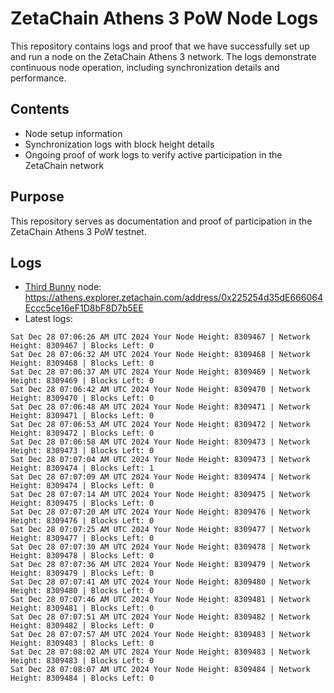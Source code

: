 # ZetaChain Athens 3 PoW Node Logs
This repository contains logs and proof that we have successfully set up and run a node on the ZetaChain Athens 3 network. The logs demonstrate continuous node operation, including synchronization details and performance.

## Contents
- Node setup information
- Synchronization logs with block height details
- Ongoing proof of work logs to verify active participation in the ZetaChain network

## Purpose
This repository serves as documentation and proof of participation in the ZetaChain Athens 3 PoW testnet.

## Logs

- [Third Bunny](https://thirdbunny.xyz/) node: https://athens.explorer.zetachain.com/address/0x225254d35dE666064Eccc5ce16eF1D8bF8D7b5EE
- Latest logs:
```
Sat Dec 28 07:06:26 AM UTC 2024 Your Node Height: 8309467 | Network Height: 8309467 | Blocks Left: 0
Sat Dec 28 07:06:32 AM UTC 2024 Your Node Height: 8309468 | Network Height: 8309468 | Blocks Left: 0
Sat Dec 28 07:06:37 AM UTC 2024 Your Node Height: 8309469 | Network Height: 8309469 | Blocks Left: 0
Sat Dec 28 07:06:42 AM UTC 2024 Your Node Height: 8309470 | Network Height: 8309470 | Blocks Left: 0
Sat Dec 28 07:06:48 AM UTC 2024 Your Node Height: 8309471 | Network Height: 8309471 | Blocks Left: 0
Sat Dec 28 07:06:53 AM UTC 2024 Your Node Height: 8309472 | Network Height: 8309472 | Blocks Left: 0
Sat Dec 28 07:06:58 AM UTC 2024 Your Node Height: 8309473 | Network Height: 8309473 | Blocks Left: 0
Sat Dec 28 07:07:04 AM UTC 2024 Your Node Height: 8309473 | Network Height: 8309474 | Blocks Left: 1
Sat Dec 28 07:07:09 AM UTC 2024 Your Node Height: 8309474 | Network Height: 8309474 | Blocks Left: 0
Sat Dec 28 07:07:14 AM UTC 2024 Your Node Height: 8309475 | Network Height: 8309475 | Blocks Left: 0
Sat Dec 28 07:07:20 AM UTC 2024 Your Node Height: 8309476 | Network Height: 8309476 | Blocks Left: 0
Sat Dec 28 07:07:25 AM UTC 2024 Your Node Height: 8309477 | Network Height: 8309477 | Blocks Left: 0
Sat Dec 28 07:07:30 AM UTC 2024 Your Node Height: 8309478 | Network Height: 8309478 | Blocks Left: 0
Sat Dec 28 07:07:36 AM UTC 2024 Your Node Height: 8309479 | Network Height: 8309479 | Blocks Left: 0
Sat Dec 28 07:07:41 AM UTC 2024 Your Node Height: 8309480 | Network Height: 8309480 | Blocks Left: 0
Sat Dec 28 07:07:46 AM UTC 2024 Your Node Height: 8309481 | Network Height: 8309481 | Blocks Left: 0
Sat Dec 28 07:07:51 AM UTC 2024 Your Node Height: 8309482 | Network Height: 8309482 | Blocks Left: 0
Sat Dec 28 07:07:57 AM UTC 2024 Your Node Height: 8309483 | Network Height: 8309483 | Blocks Left: 0
Sat Dec 28 07:08:02 AM UTC 2024 Your Node Height: 8309483 | Network Height: 8309483 | Blocks Left: 0
Sat Dec 28 07:08:07 AM UTC 2024 Your Node Height: 8309484 | Network Height: 8309484 | Blocks Left: 0
```
